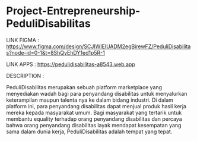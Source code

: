 # Project-Entrepreneurship-PeduliDisabilitas

LINK FIGMA : https://www.figma.com/design/SCJIWIElUADM2egBirewFZ/PeduliDisabilitas?node-id=0-1&t=8ShQyEhDY1ed1p5R-1

LINK APPS : https://pedulidisabilitas-a8543.web.app

DESCRIPTION :

PeduliDisabilitas merupakan sebuah platform marketplace yang menyediakan wadah bagi para penyandang disabilitas untuk menyalurkan keterampilan maupun talenta nya ke dalam bidang industri. 
Di dalam platform ini, para penyandang disabilitas dapat menjual produk hasil kerja mereka kepada masyarakat umum. Bagi masyarakat yang tertarik untuk membantu equality terhadap orang penyandang disabilitas 
dan percaya bahwa orang penyandang disabilitas layak mendapat kesempatan yang sama dalam dunia kerja, PeduliDisabilitas adalah tempat yang tepat.
